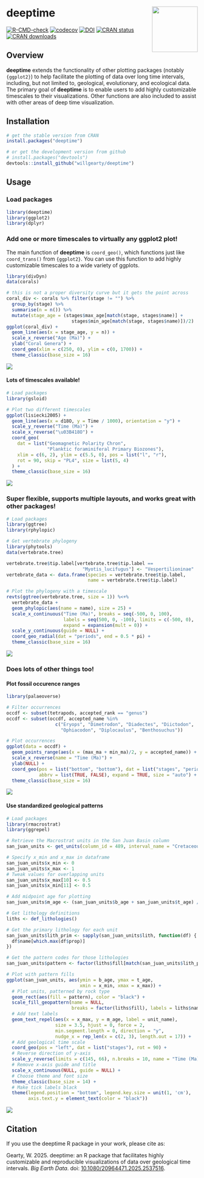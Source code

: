 # deeptime <img src="man/figures/logo.png" align="right" alt="" width="120">

<!-- badges: start -->
[![R-CMD-check](https://github.com/willgearty/deeptime/actions/workflows/R-CMD-check.yaml/badge.svg)](https://github.com/willgearty/deeptime/actions/workflows/R-CMD-check.yaml)
[![codecov](https://codecov.io/gh/willgearty/deeptime/branch/master/graph/badge.svg?token=VMT2EQQB8E)](https://app.codecov.io/gh/willgearty/deeptime)
[![DOI](https://zenodo.org/badge/152502088.svg)](https://zenodo.org/badge/latestdoi/152502088)
[![CRAN status](https://www.r-pkg.org/badges/version/deeptime)](https://CRAN.R-project.org/package=deeptime)
[![CRAN downloads](https://cranlogs.r-pkg.org/badges/grand-total/deeptime)](https://cran.r-project.org/package=deeptime)
<!-- badges: end -->

## Overview
__deeptime__ extends the functionality of other plotting packages (notably
`{ggplot2}`) to help facilitate the plotting of data over long time intervals,
including, but not limited to, geological, evolutionary, and ecological data.
The primary goal of __deeptime__ is to enable users to add highly customizable
timescales to their visualizations. Other functions are also included to assist
with other areas of deep time visualization.

## Installation
```r
# get the stable version from CRAN
install.packages("deeptime")

# or get the development version from github
# install.packages("devtools")
devtools::install_github("willgearty/deeptime")
```

## Usage

### Load packages
```r
library(deeptime)
library(ggplot2)
library(dplyr)
```

### Add one or more timescales to virtually any ggplot2 plot!

The main function of __deeptime__ is `coord_geo()`, which functions just like `coord_trans()` from `{ggplot2}`.
You can use this function to add highly customizable timescales to a wide variety of ggplots.

```r
library(divDyn)
data(corals)

# this is not a proper diversity curve but it gets the point across
coral_div <- corals %>% filter(stage != "") %>%
  group_by(stage) %>%
  summarise(n = n()) %>%
  mutate(stage_age = (stages$max_age[match(stage, stages$name)] +
                        stages$min_age[match(stage, stages$name)])/2)
ggplot(coral_div) +
  geom_line(aes(x = stage_age, y = n)) +
  scale_x_reverse("Age (Ma)") +
  ylab("Coral Genera") +
  coord_geo(xlim = c(250, 0), ylim = c(0, 1700)) +
  theme_classic(base_size = 16)
```

<img src="man/figures/example_bottom.png">

#### Lots of timescales available!

```r
# Load packages
library(gsloid)

# Plot two different timescales
ggplot(lisiecki2005) +
  geom_line(aes(x = d18O, y = Time / 1000), orientation = "y") +
  scale_y_reverse("Time (Ma)") +
  scale_x_reverse("\u03B418O") +
  coord_geo(
    dat = list("Geomagnetic Polarity Chron",
               "Planktic foraminiferal Primary Biozones"),
    xlim = c(6, 2), ylim = c(5.5, 0), pos = list("l", "r"),
    rot = 90, skip = "PL4", size = list(5, 4)
  ) +
  theme_classic(base_size = 16)
```

<img src="man/figures/example_left_right.png">

### Super flexible, supports multiple layouts, and works great with other packages!
```r
# Load packages
library(ggtree)
library(rphylopic)

# Get vertebrate phylogeny
library(phytools)
data(vertebrate.tree)

vertebrate.tree$tip.label[vertebrate.tree$tip.label ==
                            "Myotis_lucifugus"] <- "Vespertilioninae"
vertebrate_data <- data.frame(species = vertebrate.tree$tip.label,
                              name = vertebrate.tree$tip.label)

# Plot the phylogeny with a timescale
revts(ggtree(vertebrate.tree, size = 1)) %<+%
  vertebrate_data +
  geom_phylopic(aes(name = name), size = 25) +
  scale_x_continuous("Time (Ma)", breaks = seq(-500, 0, 100),
                     labels = seq(500, 0, -100), limits = c(-500, 0),
                     expand = expansion(mult = 0)) +
  scale_y_continuous(guide = NULL) +
  coord_geo_radial(dat = "periods", end = 0.5 * pi) +
  theme_classic(base_size = 16)
```

<img src="man/figures/example_phylogeny.png">

### Does lots of other things too!

#### Plot fossil occurence ranges
```r
library(palaeoverse)

# Filter occurrences
occdf <- subset(tetrapods, accepted_rank == "genus")
occdf <- subset(occdf, accepted_name %in%
                  c("Eryops", "Dimetrodon", "Diadectes", "Diictodon",
                    "Ophiacodon", "Diplocaulus", "Benthosuchus"))

# Plot occurrences
ggplot(data = occdf) +
  geom_points_range(aes(x = (max_ma + min_ma)/2, y = accepted_name)) +
  scale_x_reverse(name = "Time (Ma)") +
  ylab(NULL) +
  coord_geo(pos = list("bottom", "bottom"), dat = list("stages", "periods"),
            abbrv = list(TRUE, FALSE), expand = TRUE, size = "auto") +
  theme_classic(base_size = 16)
```

<img src="man/figures/example_points_range.png">

#### Use standardized geological patterns

```r
# Load packages
library(rmacrostrat)
library(ggrepel)

# Retrieve the Macrostrat units in the San Juan Basin column
san_juan_units <- get_units(column_id = 489, interval_name = "Cretaceous")

# Specify x_min and x_max in dataframe
san_juan_units$x_min <- 0
san_juan_units$x_max <- 1
# Tweak values for overlapping units
san_juan_units$x_max[10] <- 0.5
san_juan_units$x_min[11] <- 0.5

# Add midpoint age for plotting
san_juan_units$m_age <- (san_juan_units$b_age + san_juan_units$t_age) / 2

# Get lithology definitions
liths <- def_lithologies()

# Get the primary lithology for each unit
san_juan_units$lith_prim <- sapply(san_juan_units$lith, function(df) {
  df$name[which.max(df$prop)]
})

# Get the pattern codes for those lithologies
san_juan_units$pattern <- factor(liths$fill[match(san_juan_units$lith_prim, liths$name)])

# Plot with pattern fills
ggplot(san_juan_units, aes(ymin = b_age, ymax = t_age,
                           xmin = x_min, xmax = x_max)) +
  # Plot units, patterned by rock type
  geom_rect(aes(fill = pattern), color = "black") +
  scale_fill_geopattern(name = NULL,
                        breaks = factor(liths$fill), labels = liths$name) +
  # Add text labels
  geom_text_repel(aes(x = x_max, y = m_age, label = unit_name),
                  size = 3.5, hjust = 0, force = 2,
                  min.segment.length = 0, direction = "y",
                  nudge_x = rep_len(x = c(2, 3), length.out = 17)) +
  # Add geological time scale
  coord_geo(pos = "left", dat = list("stages"), rot = 90) +
  # Reverse direction of y-axis
  scale_y_reverse(limits = c(145, 66), n.breaks = 10, name = "Time (Ma)") +
  # Remove x-axis guide and title
  scale_x_continuous(NULL, guide = NULL) +
  # Choose theme and font size
  theme_classic(base_size = 14) +
  # Make tick labels black
  theme(legend.position = "bottom", legend.key.size = unit(1, 'cm'),
        axis.text.y = element_text(color = "black"))
```

<img src="man/figures/example_patterns.png">

## Citation

If you use the deeptime R package in your work, please cite as:

Gearty, W. 2025. deeptime: an R package that facilitates highly customizable and reproducible visualizations of data over geological time intervals. *Big Earth Data*. doi: [10.1080/20964471.2025.2537516](https://doi.org/10.1080/20964471.2025.2537516).
